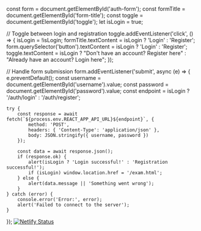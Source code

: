 const form = document.getElementById('auth-form');
const formTitle = document.getElementById('form-title');
const toggle = document.getElementById('toggle');
let isLogin = true;

// Toggle between login and registration
toggle.addEventListener('click', () => {
    isLogin = !isLogin;
    formTitle.textContent = isLogin ? 'Login' : 'Register';
    form.querySelector('button').textContent = isLogin ? 'Login' : 'Register';
    toggle.textContent = isLogin ? "Don't have an account? Register here" : "Already have an account? Login here";
});

// Handle form submission
form.addEventListener('submit', async (e) => {
    e.preventDefault();
    const username = document.getElementById('username').value;
    const password = document.getElementById('password').value;
    const endpoint = isLogin ? '/auth/login' : '/auth/register';

    try {
        const response = await fetch(`${process.env.REACT_APP_API_URL}${endpoint}`, {
            method: 'POST',
            headers: { 'Content-Type': 'application/json' },
            body: JSON.stringify({ username, password })
        });

        const data = await response.json();
        if (response.ok) {
            alert(isLogin ? 'Login successful!' : 'Registration successful!');
            if (isLogin) window.location.href = '/exam.html';
        } else {
            alert(data.message || 'Something went wrong');
        }
    } catch (error) {
        console.error('Error:', error);
        alert('Failed to connect to the server');
    }
});
[![Netlify Status](https://api.netlify.com/api/v1/badges/e8398b70-3af3-4ee8-a49c-81c4964e577c/deploy-status)](https://app.netlify.com/sites/visionary-dango-f5c570/deploys)
